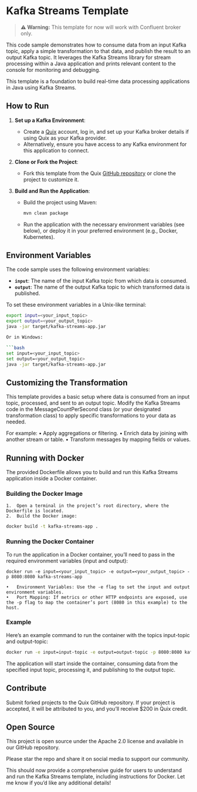 # Kafka Streams Template

> **⚠️ Warning:** This template for now will work with Confluent broker only.

This code sample demonstrates how to consume data from an input Kafka topic, apply a simple transformation to that data, and publish the result to an output Kafka topic. It leverages the Kafka Streams library for stream processing within a Java application and prints relevant content to the console for monitoring and debugging.

This template is a foundation to build real-time data processing applications in Java using Kafka Streams.

## How to Run

1. **Set up a Kafka Environment**:
   - Create a [Quix](https://portal.cloud.quix.io/signup?utm_campaign=github) account, log in, and set up your Kafka broker details if using Quix as your Kafka provider.
   - Alternatively, ensure you have access to any Kafka environment for this application to connect.

2. **Clone or Fork the Project**:
   - Fork this template from the Quix [GitHub repository](https://github.com/quixio/quix-samples) or clone the project to customize it.

3. **Build and Run the Application**:
   - Build the project using Maven:
     ```bash
     mvn clean package
     ```
   - Run the application with the necessary environment variables (see below), or deploy it in your preferred environment (e.g., Docker, Kubernetes).

## Environment Variables

The code sample uses the following environment variables:

- **`input`**: The name of the input Kafka topic from which data is consumed.
- **`output`**: The name of the output Kafka topic to which transformed data is published.

To set these environment variables in a Unix-like terminal:
```bash
export input=<your_input_topic>
export output=<your_output_topic>
java -jar target/kafka-streams-app.jar

Or in Windows:

```bash
set input=<your_input_topic>
set output=<your_output_topic>
java -jar target/kafka-streams-app.jar
```

## Customizing the Transformation

This template provides a basic setup where data is consumed from an input topic, processed, and sent to an output topic. Modify the Kafka Streams code in the MessageCountPerSecond class (or your designated transformation class) to apply specific transformations to your data as needed.

For example:
	•	Apply aggregations or filtering.
	•	Enrich data by joining with another stream or table.
	•	Transform messages by mapping fields or values.

## Running with Docker

The provided Dockerfile allows you to build and run this Kafka Streams application inside a Docker container.

### Building the Docker Image

	1.	Open a terminal in the project’s root directory, where the Dockerfile is located.
	2.	Build the Docker image:

```bash
docker build -t kafka-streams-app .
```


### Running the Docker Container

To run the application in a Docker container, you’ll need to pass in the required environment variables (input and output):

```
docker run -e input=<your_input_topic> -e output=<your_output_topic> -p 8080:8080 kafka-streams-app
```
	•	Environment Variables: Use the -e flag to set the input and output environment variables.
	•	Port Mapping: If metrics or other HTTP endpoints are exposed, use the -p flag to map the container’s port (8080 in this example) to the host.

### Example

Here’s an example command to run the container with the topics input-topic and output-topic:

```bash
docker run -e input=input-topic -e output=output-topic -p 8080:8080 kafka-streams-app
```

The application will start inside the container, consuming data from the specified input topic, processing it, and publishing to the output topic.

## Contribute

Submit forked projects to the Quix GitHub repository. If your project is accepted, it will be attributed to you, and you’ll receive $200 in Quix credit.

## Open Source

This project is open source under the Apache 2.0 license and available in our GitHub repository.

Please star the repo and share it on social media to support our community.

This should now provide a comprehensive guide for users to understand and run the Kafka Streams template, including instructions for Docker. Let me know if you’d like any additional details!